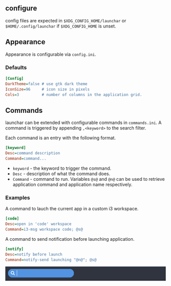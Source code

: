 configure
---------

config files are expected in `$XDG_CONFIG_HOME/launchar` or `$HOME/.config/launchar` if `$XDG_CONFIG_HOME` is unset.

## Appearance

Appearance is configurable via `config.ini`.

### Defaults

```ini
[Config]
DarkTheme=false # use gtk dark theme
IconSize=96     # icon size in pixels
Cols=3          # number of columns in the application grid.
```


## Commands

launchar can be extended with configurable commands in `commands.ini`. A command is triggered by appending `,<keyword>` to the search filter.

Each command is an entry with the following format.

```ini
[keyword]
Desc=command description
Command=command...
```

* `keyword` - the keyword to trigger the command.
* `Desc`    - description of what the command does.
* `Command` - command to run. Variables `@s@` and `@n@` can be used to retrieve application command and application name respectively.

### Examples

A command to lauch the current app in a custom i3 workspace.
```ini
[code]
Desc=open in 'code' workspace
Command=i3-msg workspace code; @s@
```

A command to send notification before launching application.
```ini
[notify]
Desc=notify before launch
Command=notify-send launching "@n@"; @s@
```

![command demonstration](command.gif)



